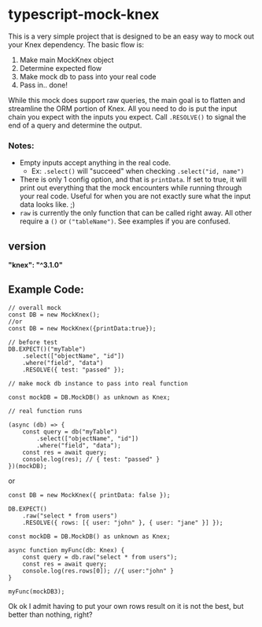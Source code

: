 # typescript-mock-knex
This is a very simple project that is designed to be an easy way to mock out your Knex dependency. The basic flow is:
1. Make main MockKnex object
2. Determine expected flow
3. Make mock db to pass into your real code
4. Pass in.. done!

While this mock does support raw queries, the main goal is to flatten and streamline the ORM portion of Knex. All you need to do is put the input chain you expect with the inputs you expect. Call `.RESOLVE()` to signal the end of a query and determine the output.

### Notes:
- Empty inputs accept anything in the real code.
	- Ex: `.select()` will "succeed" when checking `.select("id, name")`
- There is only 1 config option, and that is `printData`. If set to true, it will print out everything that the mock encounters while running through your real code. Useful for when you are not exactly sure what the input data looks like. ;)
- `raw` is currently the only function that can be called right away. All other require a `()` or `("tableName")`. See examples if you are confused.

## version
**"knex": "^3.1.0"**

## Example Code:
```
// overall mock
const DB = new MockKnex();
//or
const DB = new MockKnex({printData:true});

// before test
DB.EXPECT()("myTable")
	.select(["objectName", "id"])
	.where("field", "data")
	.RESOLVE({ test: "passed" });
	
// make mock db instance to pass into real function

const mockDB = DB.MockDB() as unknown as Knex;

// real function runs

(async (db) => {
	const query = db("myTable")
		.select(["objectName", "id"])
		.where("field", "data");
	const res = await query;
	console.log(res); // { test: "passed" }
})(mockDB);
```
or
```
const DB = new MockKnex({ printData: false });

DB.EXPECT()
	.raw("select * from users")
	.RESOLVE({ rows: [{ user: "john" }, { user: "jane" }] });
  
const mockDB = DB.MockDB() as unknown as Knex;

async function myFunc(db: Knex) {
	const query = db.raw("select * from users");
	const res = await query;
	console.log(res.rows[0]); //{ user:"john" }
}

myFunc(mockDB3);
```
Ok ok I admit having to put your own rows result on it is not the best, but better than nothing, right?